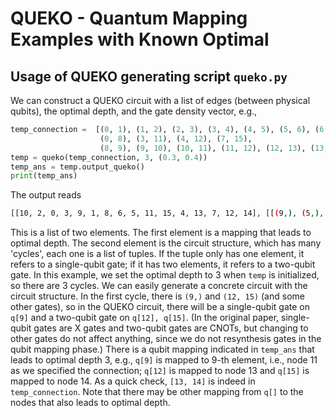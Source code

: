 # QUEKO - Quantum Mapping Examples with Known Optimal

## Usage of QUEKO generating script `queko.py`

We can construct a QUEKO circuit with a list of edges (between physical qubits),
the optimal depth, and the gate density vector, e.g., 
```python
temp_connection =  [(0, 1), (1, 2), (2, 3), (3, 4), (4, 5), (5, 6), (6, 7),
                    (0, 8), (3, 11), (4, 12), (7, 15),
                    (8, 9), (9, 10), (10, 11), (11, 12), (12, 13), (13, 14), (14, 15)]
temp = queko(temp_connection, 3, (0.3, 0.4))
temp_ans = temp.output_queko()
print(temp_ans)
```
The output reads
```bash
[[10, 2, 0, 3, 9, 1, 8, 6, 5, 11, 15, 4, 13, 7, 12, 14], [[(9,), (5,), (8,), (12, 15), (3, 11), (13, 10), (4, 0)], [(8,), (11,), (13,), (1,), (6,), (5,), (10, 15), (4, 0), (3, 9), (14, 12)], [(10,), (15,), (5,), (14,), (2,), (0,), (3, 9), (6, 4)]]]
```
This is a list of two elements. The first element is a mapping that leads to
optimal depth. The second element is the circuit structure, which has many 'cycles',
each one is a list of tuples. If the tuple only has one element, it refers to a
single-qubit gate; if it has two elements, it refers to a two-qubit gate.
In this example, we set the optimal depth to 3 when `temp` is initialized, so there
are 3 cycles. We can easily generate a concrete circuit with the circuit
structure. In the first cycle, there is `(9,)` and `(12, 15)` (and some other gates), so in the QUEKO
circuit, there will be a single-qubit gate on `q[9]` and a two-qubit gate on
`q[12], q[15]`. (In the original paper, single-qubit gates are X gates and
two-qubit gates are CNOTs, but changing to other gates do not affect anything,
since we do not resynthesis gates in the qubit mapping phase.) There is a
qubit mapping indicated in `temp_ans` that leads to optimal depth 3, e.g.,
`q[9]` is mapped to 9-th element, i.e., node 11 as we specified the connection;
`q[12]` is mapped to node 13 and `q[15]` is mapped to node 14. As a quick check,
`[13, 14]` is indeed in `temp_connection`. Note that there may be other mapping
from `q[]` to the nodes that also leads to optimal depth.
